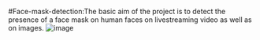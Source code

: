 #Face-mask-detection:The basic aim of the project is to detect the presence of a face mask on human faces on livestreaming video as well as on images.
![image](https://user-images.githubusercontent.com/76411035/145235117-9fb7efb1-a775-46d1-96f2-0e6c582099e5.png)


